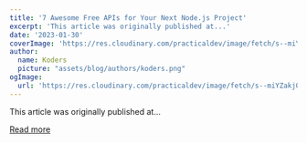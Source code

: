 ```yaml
---
title: '7 Awesome Free APIs for Your Next Node.js Project'
excerpt: 'This article was originally published at...'
date: '2023-01-30'
coverImage: 'https://res.cloudinary.com/practicaldev/image/fetch/s--miYZakj0--/c_imagga_scale,f_auto,fl_progressive,h_420,q_auto,w_1000/https://dev-to-uploads.s3.amazonaws.com/uploads/articles/7d3o2kvwqyhe1xxtftmt.png'
author:
  name: Koders
  picture: "assets/blog/authors/koders.png"
ogImage:
  url: 'https://res.cloudinary.com/practicaldev/image/fetch/s--miYZakj0--/c_imagga_scale,f_auto,fl_progressive,h_420,q_auto,w_1000/https://dev-to-uploads.s3.amazonaws.com/uploads/articles/7d3o2kvwqyhe1xxtftmt.png'
---
```


This article was originally published at...

[Read more](https://dev.to/maximization/7-awesome-free-apis-for-your-next-nodejs-project-41m1)
